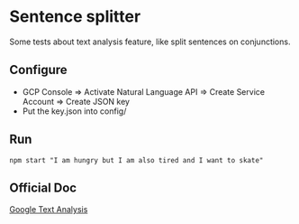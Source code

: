 # Sentence splitter

Some tests about text analysis feature, like split sentences on conjunctions.

## Configure

- GCP Console => Activate Natural Language API => Create Service Account => Create JSON key
- Put the key.json into config/

## Run

```
npm start "I am hungry but I am also tired and I want to skate"
```

## Official Doc

[Google Text Analysis](https://cloud.google.com/natural-language/docs/quickstart-client-libraries#client-libraries-install-nodejs)
